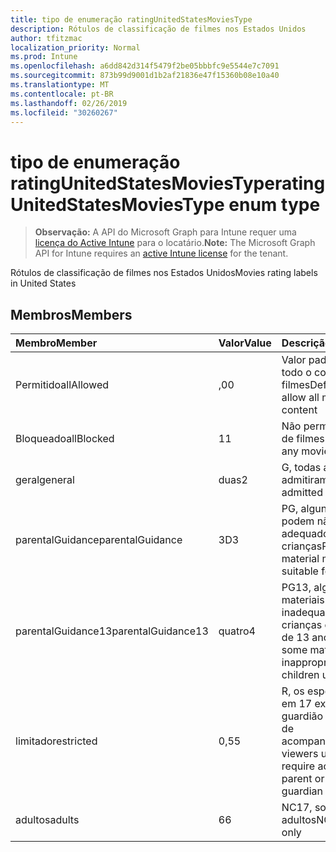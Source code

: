 ```yaml
---
title: tipo de enumeração ratingUnitedStatesMoviesType
description: Rótulos de classificação de filmes nos Estados Unidos
author: tfitzmac
localization_priority: Normal
ms.prod: Intune
ms.openlocfilehash: a6dd842d314f5479f2be05bbbfc9e5544e7c7091
ms.sourcegitcommit: 873b99d9001d1b2af21836e47f15360b08e10a40
ms.translationtype: MT
ms.contentlocale: pt-BR
ms.lasthandoff: 02/26/2019
ms.locfileid: "30260267"
---
```

# <a name="ratingunitedstatesmoviestype-enum-type"></a><span data-ttu-id="dab59-103">tipo de enumeração ratingUnitedStatesMoviesType</span><span class="sxs-lookup"><span data-stu-id="dab59-103">ratingUnitedStatesMoviesType enum type</span></span>

> <span data-ttu-id="dab59-104">**Observação:** A API do Microsoft Graph para Intune requer uma [licença do Active Intune](https://go.microsoft.com/fwlink/?linkid=839381) para o locatário.</span><span class="sxs-lookup"><span data-stu-id="dab59-104">**Note:** The Microsoft Graph API for Intune requires an [active Intune license](https://go.microsoft.com/fwlink/?linkid=839381) for the tenant.</span></span>

<span data-ttu-id="dab59-105">Rótulos de classificação de filmes nos Estados Unidos</span><span class="sxs-lookup"><span data-stu-id="dab59-105">Movies rating labels in United States</span></span>

## <a name="members"></a><span data-ttu-id="dab59-106">Membros</span><span class="sxs-lookup"><span data-stu-id="dab59-106">Members</span></span>
|<span data-ttu-id="dab59-107">Membro</span><span class="sxs-lookup"><span data-stu-id="dab59-107">Member</span></span>|<span data-ttu-id="dab59-108">Valor</span><span class="sxs-lookup"><span data-stu-id="dab59-108">Value</span></span>|<span data-ttu-id="dab59-109">Descrição</span><span class="sxs-lookup"><span data-stu-id="dab59-109">Description</span></span>|
|:---|:---|:---|
|<span data-ttu-id="dab59-110">Permitido</span><span class="sxs-lookup"><span data-stu-id="dab59-110">allAllowed</span></span>|<span data-ttu-id="dab59-111">,0</span><span class="sxs-lookup"><span data-stu-id="dab59-111">0</span></span>|<span data-ttu-id="dab59-112">Valor padrão, permitir todo o conteúdo de filmes</span><span class="sxs-lookup"><span data-stu-id="dab59-112">Default value, allow all movies content</span></span>|
|<span data-ttu-id="dab59-113">Bloqueado</span><span class="sxs-lookup"><span data-stu-id="dab59-113">allBlocked</span></span>|<span data-ttu-id="dab59-114">1</span><span class="sxs-lookup"><span data-stu-id="dab59-114">1</span></span>|<span data-ttu-id="dab59-115">Não permitir conteúdo de filmes</span><span class="sxs-lookup"><span data-stu-id="dab59-115">Do not allow any movies content</span></span>|
|<span data-ttu-id="dab59-116">geral</span><span class="sxs-lookup"><span data-stu-id="dab59-116">general</span></span>|<span data-ttu-id="dab59-117">duas</span><span class="sxs-lookup"><span data-stu-id="dab59-117">2</span></span>|<span data-ttu-id="dab59-118">G, todas as idades admitiram</span><span class="sxs-lookup"><span data-stu-id="dab59-118">G, all ages admitted</span></span>|
|<span data-ttu-id="dab59-119">parentalGuidance</span><span class="sxs-lookup"><span data-stu-id="dab59-119">parentalGuidance</span></span>|<span data-ttu-id="dab59-120">3D</span><span class="sxs-lookup"><span data-stu-id="dab59-120">3</span></span>|<span data-ttu-id="dab59-121">PG, alguns materiais podem não ser adequados para crianças</span><span class="sxs-lookup"><span data-stu-id="dab59-121">PG, some material may not be suitable for children</span></span>|
|<span data-ttu-id="dab59-122">parentalGuidance13</span><span class="sxs-lookup"><span data-stu-id="dab59-122">parentalGuidance13</span></span>|<span data-ttu-id="dab59-123">quatro</span><span class="sxs-lookup"><span data-stu-id="dab59-123">4</span></span>|<span data-ttu-id="dab59-124">PG13, alguns materiais podem ser inadequados para crianças com menos de 13 anos</span><span class="sxs-lookup"><span data-stu-id="dab59-124">PG13, some material may be inappropriate for children under 13</span></span>|
|<span data-ttu-id="dab59-125">limitado</span><span class="sxs-lookup"><span data-stu-id="dab59-125">restricted</span></span>|<span data-ttu-id="dab59-126">0,5</span><span class="sxs-lookup"><span data-stu-id="dab59-126">5</span></span>|<span data-ttu-id="dab59-127">R, os espectadores em 17 exigem o guardião pai ou adulto de acompanhamento</span><span class="sxs-lookup"><span data-stu-id="dab59-127">R, viewers under 17 require accompanying parent or adult guardian</span></span>|
|<span data-ttu-id="dab59-128">adultos</span><span class="sxs-lookup"><span data-stu-id="dab59-128">adults</span></span>|<span data-ttu-id="dab59-129">6</span><span class="sxs-lookup"><span data-stu-id="dab59-129">6</span></span>|<span data-ttu-id="dab59-130">NC17, somente para adultos</span><span class="sxs-lookup"><span data-stu-id="dab59-130">NC17, adults only</span></span>|



